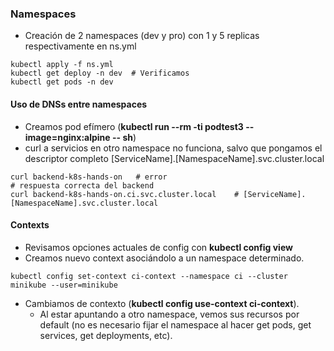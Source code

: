 

### Namespaces

* Creación de 2 namespaces (dev y pro) con 1 y 5 replicas respectivamente en ns.yml
```shell
kubectl apply -f ns.yml
kubectl get deploy -n dev  # Verificamos
kubectl get pods -n dev
```

#### Uso de DNSs entre namespaces

* Creamos pod efímero (**kubectl run --rm -ti podtest3 --image=nginx:alpine -- sh**)
* curl a servicios en otro namespace no funciona, salvo que pongamos el descriptor completo [ServiceName].[NamespaceName].svc.cluster.local
```shell
curl backend-k8s-hands-on   # error
# respuesta correcta del backend
curl backend-k8s-hands-on.ci.svc.cluster.local    # [ServiceName].[NamespaceName].svc.cluster.local
```

#### Contexts

* Revisamos opciones actuales de config con **kubectl config view**
* Creamos nuevo context asociándolo a un namespace determinado.
```shell
kubectl config set-context ci-context --namespace ci --cluster minikube --user=minikube
```
* Cambiamos de contexto (**kubectl config use-context ci-context**).
    -  Al estar apuntando a otro namespace, vemos sus recursos por default (no es necesario fijar el namespace al hacer get pods, get services, get deployments, etc).